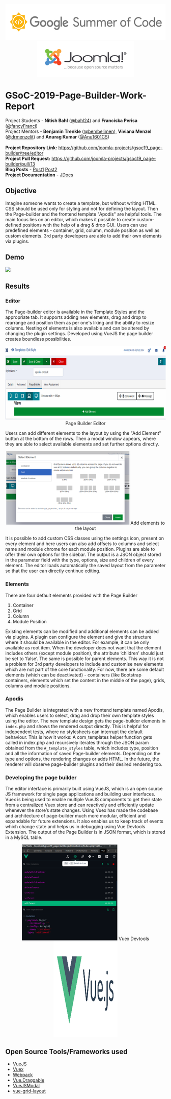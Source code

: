 <p align="center">
  <img width="556" height="112" src="src/gsoc.png">
  <img height="112" src="src/joomlalogo.png">
</p>

# GSoC-2019-Page-Builder-Work-Report
Project Students - **Nitish Bahl** ([@bahl24](https://github.com/bahl24)) and **Franciska Perisa** ([@fancyFranci](https://github.com/fancyFranci))
<br>
Project Mentors - **Benjamin Trenkle** ([@bembelimen](https://github.com/bembelimen)), **Viviana Menzel** ([@drmenzelit](https://github.com/drmenzelit)) and **Anurag Kumar** ([@Anu1601CS](https://github.com/Anu1601CS))
<br>
<br>
**Project Repository Link:** https://github.com/joomla-projects/gsoc19_page-builder/tree/editor
<br>
**Project Pull Request:** https://github.com/joomla-projects/gsoc19_page-builder/pull/13
<br>
**Blog Posts** - [Post1](https://community.joomla.org/gsoc-2019/gsoc-project-page-builder-first-coding-phase.html) [Post2](https://community.joomla.org/gsoc-2019/gsoc-project-page-builder-second-coding-phase.html)
<br>
**Project Documentation** - [JDocs](https://docs.joomla.org/J4.x:Page_Builder)

## Objective

Imagine someone wants to create a template, but without writing HTML. CSS should be used only for styling and not for defining the layout. Then the Page-builder and the frontend template "Apodis" are helpful tools. The main focus lies on an editor, which makes it possible to create custom-defined positions with the help of a drag & drop GUI. Users can use predefined elements - container, grid, column, module position as well as custom elements. 3rd party developers are able to add their own elements via plugins.

## Demo

<img src="src/editor-demo.gif"/>

## Results

### Editor

The Page-builder editor is available in the Template Styles and the appropriate tab. It supports adding new elements, drag and drop to rearrange and position them as per one's liking and the ability to resize columns. Nesting of elements is also available and can be altered by changing the plugin settings. Developed using VueJS the page builder creates boundless possibilities.

<p align="center">
  <img height="230" src="src/editor.png">
  Page Builder Editor
</p>

Users can add different elements to the layout by using the "Add Element" button at the bottom of the rows. Then a modal window appears, where they are able to select available elements and set further options directly.

<p align="center">
  <img height="230" src="src/add-element.png">
  Add elements to the layout
</p>

It is possible to add custom CSS classes using the settings icon, present on every element and here users can also add offsets to columns and select name and module chrome for each module position. Plugins are able to offer their own options for the sidebar. The output is a JSON object stored in the parameter field with the type, options, size and children of every element. The editor loads automatically the saved layout from the parameter so that the user can directly continue editing.

### Elements

There are four default elements provided with the Page Builder
1. Container
2. Grid
3. Column
4. Module Position

Existing elements can be modified and additional elements can be added via plugins. A plugin can configure the element and give the structure where it should be available in the editor. For example, it can be only available as root item. When the developer does not want that the element includes others (except module position), the attribute ‘children’ should just be set to ‘false’. The same is possible for parent elements. This way it is not a problem for 3rd party developers to include and customise new elements which are not part of the core functionality. For now, there are some default elements (which can be deactivated) - containers (like Bootstrap containers, elements which set the content in the middle of the page), grids, columns and module positions.

### Apodis

The Page Builder is integrated with a new frontend template named Apodis, which enables users to select, drag and drop their own template styles using the editor. The new template design gets the page-builder elements in `index.php` and shows the rendered output directly. This is helpful for independent tests, where no stylesheets can interrupt the default behaviour. This is how it works: A com_templates helper function gets called in index.php and recursively iterates through the JSON param obtained from the `#_template_styles` table, which includes type, position and all the information of saved Page-builder elements. Depending on the type and options, the rendering changes or adds HTML. In the future, the renderer will observe page-builder plugins and their desired rendering too.

### Developing the page builder

The editor interface is primarily built using VueJS, which is an open source JS framework for single page applications and building user interfaces. Vuex is being used to enable multiple VueJS components to get their state from a centralized Vuex store and can reactively and efficiently update whenever the store’s state changes. Using Vuex has made the codebase and architecture of page-builder much more modular, efficient and expandable for future extensions. It also enables us to keep track of events which change state and helps us in debugging using Vue Devtools Extension. The output of the Page Builder is in JSON format, which is stored in a MySQL table.

<p align="center">
  <img height="300" width="300px" src="src/vuex-screenshot.png">
  Vuex Devtools
  <img height="300" width="200px" src="src/vue-logo.svg">
</p>

## Open Source Tools/Frameworks used
* [VueJS](https://vuejs.org/)
* [Vuex](https://vuex.vuejs.org/)
* [Webpack](https://webpack.js.org/)
* [Vue.Draggable](https://github.com/SortableJS/Vue.Draggable)
* [VueJSModal](http://vue-js-modal.yev.io/)
* [vue-grid-layout](https://github.com/jbaysolutions/vue-grid-layout)
